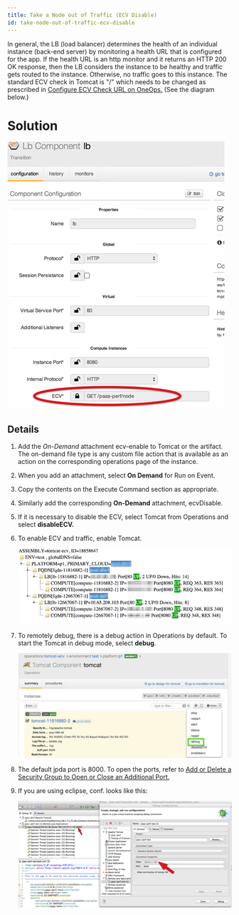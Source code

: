 ```yaml
---
title: Take a Node out of Traffic (ECV Disable)
id: take-node-out-of-traffic-ecv-disable
---
```


In general, the LB (load balancer) determines the health of an individual instance (back-end server) by monitoring a health URL that is configured for the app. If the health URL is an http monitor and it returns an HTTP 200 OK response, then the LB considers the instance to be healthy and traffic gets routed to the instance. Otherwise, no traffic goes to this instance. The standard ECV check in Tomcat is "/" which needs to be changed as prescribed in [Configure ECV Check URL on OneOps.](../howto/#configure-ecv-check-url-on-oneops) (See the diagram below.)

# Solution

![](../../assets/local/images/ecv-check.png)


## Details

1. Add the *On-Demand* attachment ecv-enable to Tomcat or the artifact.
  The on-demand file type is any custom file action that is available as an action on the corresponding operations page of the instance.

3. When you add an attachment, select **On Demand** for Run on Event.

4. Copy the contents on the Execute Command section as appropriate.

5. Similarly add the corresponding **On-Demand** attachment, ecvDisable.

6. If it is necessary to disable the ECV, select Tomcat from Operations and select **disableECV.**

8. To enable ECV and traffic, enable Tomcat.

    ![](../../assets/local/images/ecv-disable-tomcatup.png)

9. To remotely debug, there is a debug action in Operations by default. To start the Tomcat in debug mode, select **debug**.

    ![](../../assets/local/images/ecv-disable-debug-tomcat.png)

10. The default jpda port is 8000. To open the ports, refer to [Add or Delete a Security Group to Open or Close an Additional Port.](../howto/#add-or-delete-a-security-group-to-open-or-close-an-additional-port)
11. If you are using eclipse, conf. looks like this:

    ![](../../assets/local/images/ecv-disable-eclipse-debug-conf.png)
